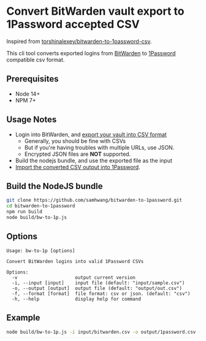 # Convert BitWarden vault export to 1Password accepted CSV

Inspired from [torshinalexey/bitwarden-to-1password-csv](https://github.com/torshinalexey/bitwarden-to-1password-csv).

This cli tool converts exported logins from [BitWarden](https://bitwarden.com) to [1Password](https://1password.com)
compatible csv format.

## Prerequisites

- Node 14+
- NPM 7+

## Usage Notes

- Login into BitWarden, and [export your vault into CSV format](https://bitwarden.com/help/article/export-your-data/#export-a-personal-vault)
  - Generally, you should be fine with CSVs
  - But if you're having troubles with multiple URLs, use JSON.
  - Encrypted JSON files are **NOT** supported.
- Build the nodejs bundle, and use the exported file as the input
- [Import the converted CSV output into 1Password](https://support.1password.com/import-1password-com/).

## Build the NodeJS bundle

```bash
git clone https://github.com/samhwang/bitwarden-to-1password.git
cd bitwarden-to-1password
npm run build
node build/bw-to-1p.js
```

## Options

```text
Usage: bw-to-1p [options]

Convert BitWarden logins into valid 1Password CSVs

Options:
  -v                     output current version
  -i, --input [input]    input file (default: "input/sample.csv")
  -o, --output [output]  output file (default: "output/out.csv")
  -f, --format [format]  file format: csv or json. (default: "csv")
  -h, --help             display help for command
```

## Example

```bash
node build/bw-to-1p.js -i input/bitwarden.csv -o output/1password.csv -f csv
```
